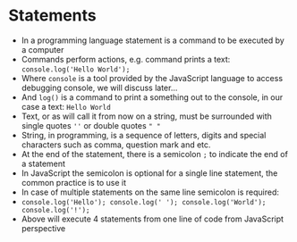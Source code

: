 # Statements

* In a programming language statement is a command to be executed by a computer
* Commands perform actions, e.g. command prints a text: `console.log('Hello World');`
* Where `console` is a tool provided by the JavaScript language to access debugging console, we will discuss later...
* And `log()` is a command to print a something out to the console, in our case a text: `Hello World`
* Text, or as will call it from now on a string, must be surrounded with single quotes `''` or double quotes `" "`
* String, in programming, is a sequence of letters, digits and special characters such as comma, question mark and etc.
* At the end of the statement, there is a semicolon `;` to indicate the end of a statement 
* In JavaScript the semicolon is optional for a single line statement, the common practice is to use it
* In case of multiple statements on the same line semicolon is required: 
* `console.log('Hello'); console.log(' '); console.log('World'); console.log('!');`
* Above will execute 4 statements from one line of code from JavaScript perspective





